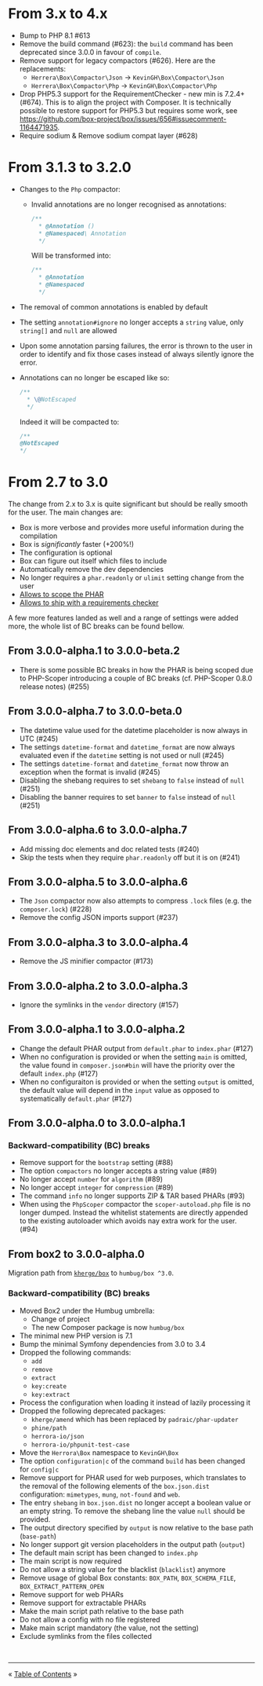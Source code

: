 # From 3.x to 4.x

- Bump to PHP 8.1 #613
- Remove the build command (#623): the `build` command has been deprecated since 3.0.0 in favour of `compile`.
- Remove support for legacy compactors (#626). Here are the replacements:
  - `Herrera\Box\Compactor\Json` -> `KevinGH\Box\Compactor\Json` 
  - `Herrera\Box\Compactor\Php` -> `KevinGH\Box\Compactor\Php`
- Drop PHP5.3 support for the RequirementChecker - new min is 7.2.4+ (#674). This is to align the project with Composer.
  It is technically possible to restore support for PHP5.3 but requires some work, see
  https://github.com/box-project/box/issues/656#issuecomment-1164471935.
- Require sodium & Remove sodium compat layer (#628)


# From 3.1.3 to 3.2.0

- Changes to the `Php` compactor:
    - Invalid annotations are no longer recognised as annotations:
        ```php
        /**
          * @Annotation ()
          * @Namespaced\ Annotation
          */
        ```
        
        Will be transformed into:
        
        ```php
        /**
          * @Annotation
          * @Namespaced
          */
        ```
- The removal of common annotations is enabled by default
- The setting `annotation#ignore` no longer accepts a `string` value, only `string[]` and `null` are allowed
- Upon some annotation parsing failures, the error is thrown to the user in order to identify and fix those cases
  instead of always silently ignore the error.
- Annotations can no longer be escaped like so:

    ```php
    /**
      * \@NotEscaped
      */
    ```
    
    Indeed it will be compacted to:
    
    ```php
    /**
    @NotEscaped
    */
    ```


# From 2.7 to 3.0

The change from 2.x to 3.x is quite significant but should be really smooth for the user. The main changes are:

- Box is more verbose and provides more useful information during the compilation
- Box is _significantly_ faster (+200%!)
- The configuration is optional
- Box can figure out itself which files to include
- Automatically remove the dev dependencies
- No longer requires a `phar.readonly` or `ulimit` setting change from the user
- [Allows to scope the PHAR](doc/code-isolation.md#phar-code-isolation)
- [Allows to ship with a requirements checker](doc/requirement-checker.md#requirements-checker) 


A few more features landed as well and a range of settings were added more, the whole list of BC breaks can be found
bellow.


## From 3.0.0-alpha.1 to 3.0.0-beta.2

- There is some possible BC breaks in how the PHAR is being scoped due to PHP-Scoper introducing a couple of BC breaks (cf. PHP-Scoper 0.8.0 release notes) (#255)

## From 3.0.0-alpha.7 to 3.0.0-beta.0

- The datetime value used for the datetime placeholder is now always in UTC (#245)
- The settings `datetime-format` and `datetime_format` are now always evaluated even if the `datetime` setting is not used or null (#245)
- The settings `datetime-format` and `datetime_format` now throw an exception when the format is invalid (#245)
- Disabling the shebang requires to set `shebang` to `false` instead of `null` (#251)
- Disabling the banner requires to set `banner` to `false` instead of `null` (#251)


## From 3.0.0-alpha.6 to 3.0.0-alpha.7

- Add missing doc elements and doc related tests (#240)
- Skip the tests when they require `phar.readonly` off but it is on (#241)


## From 3.0.0-alpha.5 to 3.0.0-alpha.6

- The `Json` compactor now also attempts to compress `.lock` files (e.g. the `composer.lock`) (#228)
- Remove the config JSON imports support (#237)


## From 3.0.0-alpha.3 to 3.0.0-alpha.4

- Remove the JS minifier compactor (#173)


## From 3.0.0-alpha.2 to 3.0.0-alpha.3

- Ignore the symlinks in the `vendor` directory (#157)


## From 3.0.0-alpha.1 to 3.0.0-alpha.2

- Change the default PHAR output from `default.phar` to `index.phar` (#127)
- When no configuration is provided or when the setting `main` is omitted, the value found in `composer.json#bin` will have the priority
  over the default `index.php` (#127)
- When no configuraiton is provided or when the setting `output` is omitted, the default value will depend in the `input` value as opposed
  to systematically `default.phar` (#127)


## From 3.0.0-alpha.0 to 3.0.0-alpha.1

### Backward-compatibility (BC) breaks

- Remove support for the `bootstrap` setting (#88)
- The option `compactors` no longer accepts a string value (#89)
- No longer accept `number` for `algorithm` (#89)
- No longer accept `integer` for `compression` (#89)
- The command `info` no longer supports ZIP & TAR based PHARs (#93)
- When using the `PhpScoper` compactor the `scoper-autoload.php` file is no longer dumped. Instead the whitelist statements are directly
  appended to the existing autoloader which avoids nay extra work for the user. (#94)


## From box2 to 3.0.0-alpha.0

Migration path from [`kherge/box`][box2] to `humbug/box ^3.0`.


### Backward-compatibility (BC) breaks

- Moved Box2 under the Humbug umbrella:
    - Change of project
    - The new Composer package is now `humbug/box`
- The minimal new PHP version is 7.1
- Bump the minimal Symfony dependencies from 3.0 to 3.4
- Dropped the following commands:
    - `add`
    - `remove`
    - `extract`
    - `key:create`
    - `key:extract`
- Process the configuration when loading it instead of lazily processing it
- Dropped the following deprecated packages:
    - `kherge/amend` which has been replaced by `padraic/phar-updater`
    - `phine/path`
    - `herrora-io/json`
    - `herrora-io/phpunit-test-case`
- Move the `Herrora\Box` namespace to `KevinGH\Box`
- The option `configuration|c` of the command `build` has been changed for `config|c`
- Remove support for PHAR used for web purposes, which translates to the removal of the following elements of the
  `box.json.dist` configuration: `mimetypes`, `mung`, `not-found` and `web`.
- The entry `shebang` in `box.json.dist` no longer accept a boolean value or an empty string. To remove the shebang line
  the value `null` should be provided.
- The output directory specified by `output` is now relative to the base path (`base-path`)
- No longer support git version placeholders in the output path (`output`)
- The default main script has been changed to `index.php`
- The main script is now required
- Do not allow a string value for the blacklist (`blacklist`) anymore
- Remove usage of global Box constants: `BOX_PATH`, `BOX_SCHEMA_FILE`, `BOX_EXTRACT_PATTERN_OPEN`
- Remove support for web PHARs
- Remove support for extractable PHARs
- Make the main script path relative to the base path
- Do not allow a config with no file registered
- Make main script mandatory (the value, not the setting)
- Exclude symlinks from the files collected


<br />
<hr />


« [Table of Contents](README.md#table-of-contents) »


[box2]: https://github.com/box-project/box2
